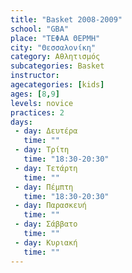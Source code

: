 ```yaml
---
title: "Basket 2008-2009"
school: "GBA"
place: "ΤΕΦΑΑ ΘΕΡΜΗ"
city: "Θεσσαλονίκη"
category: Αθλητισμός
subcategories: Basket
instructor: 
agecategories: [kids]
ages: [8,9]
levels: novice
practices: 2
days:
 - day: Δευτέρα
   time: ""
 - day: Τρίτη
   time: "18:30-20:30"
 - day: Τετάρτη
   time: ""
 - day: Πέμπτη
   time: "18:30-20:30"
 - day: Παρασκευή
   time: ""
 - day: Σάββατο
   time: ""
 - day: Κυριακή
   time: ""
---
```




